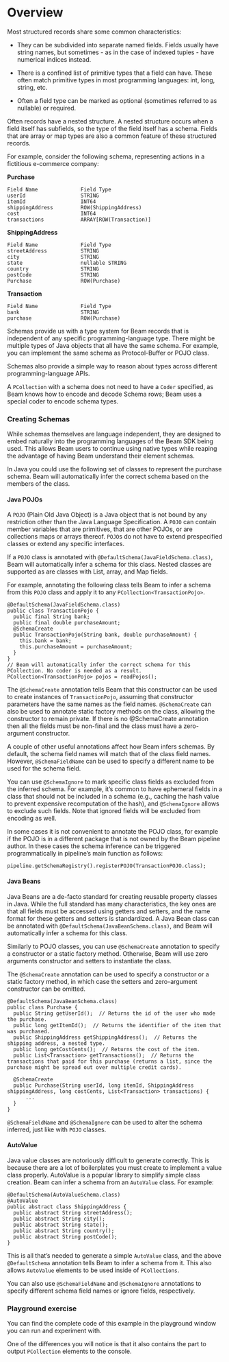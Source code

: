 <!--
Licensed under the Apache License, Version 2.0 (the "License");
you may not use this file except in compliance with the License.
You may obtain a copy of the License at

http://www.apache.org/licenses/LICENSE-2.0

Unless required by applicable law or agreed to in writing, software
distributed under the License is distributed on an "AS IS" BASIS,
WITHOUT WARRANTIES OR CONDITIONS OF ANY KIND, either express or implied.
See the License for the specific language governing permissions and
limitations under the License.
-->

# Overview

Most structured records share some common characteristics:

* They can be subdivided into separate named fields. Fields usually have string names, but sometimes - as in the case of indexed tuples - have numerical indices instead.

* There is a confined list of primitive types that a field can have. These often match primitive types in most programming languages: int, long, string, etc.

* Often a field type can be marked as optional (sometimes referred to as nullable) or required.

Often records have a nested structure. A nested structure occurs when a field itself has subfields, so the type of the field itself has a schema. Fields that are array or map types are also a common feature of these structured records.

For example, consider the following schema, representing actions in a fictitious e-commerce company:

**Purchase**

```
Field Name              Field Type
userId                  STRING
itemId                  INT64
shippingAddress         ROW(ShippingAddress)
cost                    INT64
transactions            ARRAY[ROW(Transaction)]
```

**ShippingAddress**

```
Field Name              Field Type
streetAddress           STRING
city                    STRING
state                   nullable STRING
country                 STRING
postCode                STRING
Purchase                ROW(Purchase)
```

**Transaction**

```
Field Name              Field Type
bank                    STRING
purchase                ROW(Purchase)
```

Schemas provide us with a type system for Beam records that is independent of any specific programming-language type. There might be multiple types of Java objects that all have the same schema. For example, you can implement the same schema as Protocol-Buffer or POJO class.

Schemas also provide a simple way to reason about types across different programming-language APIs.

A `PCollection` with a schema does not need to have a `Coder` specified, as Beam knows how to encode and decode Schema rows; Beam uses a special coder to encode schema types.

### Creating Schemas

While schemas themselves are language independent, they are designed to embed naturally into the programming languages of the Beam SDK being used. This allows Beam users to continue using native types while reaping the advantage of having Beam understand their element schemas.

In Java you could use the following set of classes to represent the purchase schema. Beam will automatically infer the correct schema based on the members of the class.

#### Java POJOs

A `POJO` (Plain Old Java Object) is a Java object that is not bound by any restriction other than the Java Language Specification. A `POJO` can contain member variables that are primitives, that are other POJOs, or are collections maps or arrays thereof. `POJO`s do not have to extend prespecified classes or extend any specific interfaces.

If a `POJO` class is annotated with `@DefaultSchema(JavaFieldSchema.class)`, Beam will automatically infer a schema for this class. Nested classes are supported as are classes with List, array, and Map fields.

For example, annotating the following class tells Beam to infer a schema from this `POJO` class and apply it to any `PCollection<TransactionPojo>`.

```
@DefaultSchema(JavaFieldSchema.class)
public class TransactionPojo {
  public final String bank;
  public final double purchaseAmount;
  @SchemaCreate
  public TransactionPojo(String bank, double purchaseAmount) {
    this.bank = bank;
    this.purchaseAmount = purchaseAmount;
  }
}
// Beam will automatically infer the correct schema for this PCollection. No coder is needed as a result.
PCollection<TransactionPojo> pojos = readPojos();
```
The `@SchemaCreate` annotation tells Beam that this constructor can be used to create instances of `TransactionPojo`, assuming that constructor parameters have the same names as the field names. `@SchemaCreate` can also be used to annotate static factory methods on the class, allowing the constructor to remain private. If there is no @SchemaCreate annotation then all the fields must be non-final and the class must have a zero-argument constructor.

A couple of other useful annotations affect how Beam infers schemas. By default, the schema field names will match that of the class field names. However, `@SchemaFieldName` can be used to specify a different name to be used for the schema field.

You can use `@SchemaIgnore` to mark specific class fields as excluded from the inferred schema. For example, it’s common to have ephemeral fields in a class that should not be included in a schema (e.g., caching the hash value to prevent expensive recomputation of the hash), and `@SchemaIgnore` allows to exclude such fields. Note that ignored fields will be excluded from encoding as well.

In some cases it is not convenient to annotate the POJO class, for example if the POJO is in a different package that is not owned by the Beam pipeline author. In these cases the schema inference can be triggered programmatically in pipeline’s main function as follows:

```
pipeline.getSchemaRegistry().registerPOJO(TransactionPOJO.class);
```

#### Java Beans

Java Beans are a de-facto standard for creating reusable property classes in Java. While the full standard has many characteristics, the key ones are that all fields must be accessed using getters and setters, and the name format for these getters and setters is standardized. A Java Bean class can be annotated with `@DefaultSchema(JavaBeanSchema.class)`, and Beam will automatically infer a schema for this class.

Similarly to POJO classes, you can use `@SchemaCreate` annotation to specify a constructor or a static factory method. Otherwise, Beam will use zero arguments constructor and setters to instantiate the class.

The `@SchemaCreate` annotation can be used to specify a constructor or a static factory method, in which case the setters and zero-argument constructor can be omitted.

```
@DefaultSchema(JavaBeanSchema.class)
public class Purchase {
  public String getUserId();  // Returns the id of the user who made the purchase.
  public long getItemId();  // Returns the identifier of the item that was purchased.
  public ShippingAddress getShippingAddress();  // Returns the shipping address, a nested type.
  public long getCostCents();  // Returns the cost of the item.
  public List<Transaction> getTransactions();  // Returns the transactions that paid for this purchase (returns a list, since the purchase might be spread out over multiple credit cards).

  @SchemaCreate
  public Purchase(String userId, long itemId, ShippingAddress shippingAddress, long costCents, List<Transaction> transactions) {
      ...
  }
}
```

`@SchemaFieldName` and `@SchemaIgnore` can be used to alter the schema inferred, just like with `POJO` classes.

#### AutoValue

Java value classes are notoriously difficult to generate correctly. This is because there are a lot of boilerplates you must create to implement a value class properly. AutoValue is a popular library to simplify simple class creation.
Beam can infer a schema from an `AutoValue` class. For example:

```
@DefaultSchema(AutoValueSchema.class)
@AutoValue
public abstract class ShippingAddress {
  public abstract String streetAddress();
  public abstract String city();
  public abstract String state();
  public abstract String country();
  public abstract String postCode();
}
```

This is all that’s needed to generate a simple `AutoValue` class, and the above `@DefaultSchema` annotation tells Beam to infer a schema from it. This also allows `AutoValue` elements to be used inside of `PCollections`.

You can also use `@SchemaFieldName` and `@SchemaIgnore` annotations to specify different schema field names or ignore fields, respectively.

### Playground exercise

You can find the complete code of this example in the playground window you can run and experiment with.

One of the differences you will notice is that it also contains the part to output `PCollection` elements to the console.